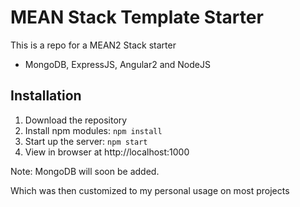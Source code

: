 # MEAN Stack Template Starter

This is a repo for a MEAN2 Stack starter
- MongoDB, ExpressJS, Angular2 and NodeJS

## Installation
1. Download the repository
2. Install npm modules: `npm install`
3. Start up the server: `npm start`
5. View in browser at http://localhost:1000

Note: MongoDB will soon be added.

Which was then customized to my personal usage on most projects

